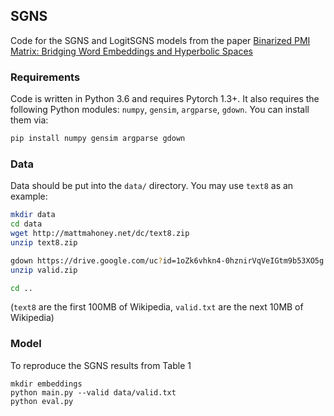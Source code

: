 ## SGNS
Code for the SGNS and LogitSGNS models from the paper [Binarized PMI Matrix: Bridging Word Embeddings and Hyperbolic Spaces](https://arxiv.org/abs/2002.12005)

### Requirements
Code is written in Python 3.6 and requires Pytorch 1.3+. It also requires the following Python modules: `numpy`, `gensim`, `argparse`, `gdown`. You can install them via:
```bash
pip install numpy gensim argparse gdown
```

### Data
Data should be put into the `data/` directory. You may use `text8` as an example:
```bash
mkdir data
cd data
wget http://mattmahoney.net/dc/text8.zip
unzip text8.zip

gdown https://drive.google.com/uc?id=1oZk6vhkn4-0hznirVqVeIGtm9b53XO5g
unzip valid.zip

cd ..
```
(`text8` are the first 100MB of Wikipedia, `valid.txt` are the next 10MB of Wikipedia)

### Model
To reproduce the SGNS results from Table 1
```
mkdir embeddings
python main.py --valid data/valid.txt
python eval.py
```
